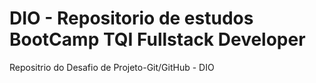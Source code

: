 # DIO - Repositorio de estudos BootCamp TQI Fullstack Developer
 Repositrio do Desafio de Projeto-Git/GitHub - DIO

